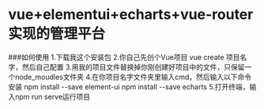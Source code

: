 # vue+elementui+echarts+vue-router实现的管理平台


###如何使用
1.下载我这个安装包
2.你自己先创个Vue项目
  vue create 项目名字，然后自己配置
3.用我的项目文件替换掉你刚创建好项目中的文件，只保留一个node_moudles文件夹
4.在你项目名字文件夹里输入cmd，然后输入以下命令安装
  npm install --save element-ui
  npm install --save echarts
5.打开终端，输入npm run serve运行项目
